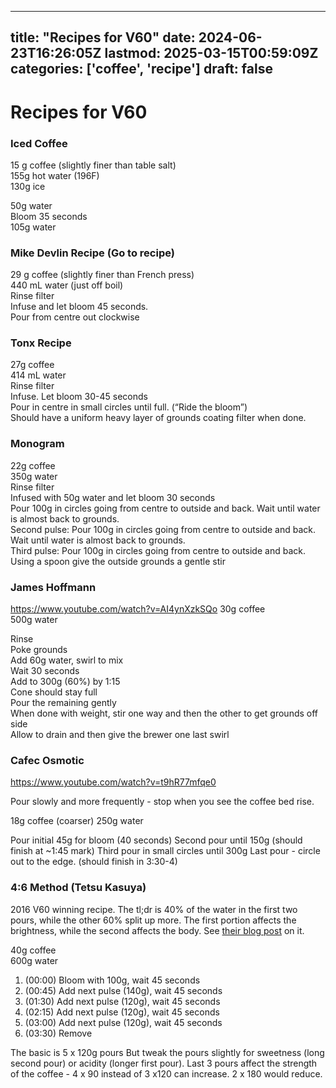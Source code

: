 
---
title: "Recipes for V60"
date: 2024-06-23T16:26:05Z
lastmod: 2025-03-15T00:59:09Z
categories: ['coffee', 'recipe']
draft: false
---


# Recipes for V60
### Iced Coffee
15 g coffee (slightly finer than table salt)  
155g hot water (196F)  
130g ice  

50g water  
Bloom 35 seconds  
105g water

### Mike Devlin Recipe (Go to recipe)
29 g coffee (slightly finer than French press)  
440 mL water (just off boil)  
Rinse filter  
Infuse and let bloom 45 seconds.  
Pour from centre out clockwise

### Tonx Recipe
27g coffee  
414 mL water  
Rinse filter  
Infuse. Let bloom 30-45 seconds  
Pour in centre in small circles until full. (“Ride the bloom”)  
Should have a uniform heavy layer of grounds coating filter when done.

### Monogram
22g coffee  
350g water  
Rinse filter  
Infused with 50g water and let bloom 30 seconds  
Pour 100g in circles going from centre to outside and back. Wait until water is almost back to grounds.  
Second pulse: Pour 100g in circles going from centre to outside and back. Wait until water is almost back to grounds.  
Third pulse: Pour 100g in circles going from centre to outside and back. Using a spoon give the outside grounds a gentle stir

### James Hoffmann
https://www.youtube.com/watch?v=AI4ynXzkSQo
30g coffee  
500g water

Rinse  
Poke grounds  
Add 60g water, swirl to mix  
Wait 30 seconds  
Add to 300g (60%) by 1:15  
Cone should stay full  
Pour the remaining gently  
When done with weight, stir one way and then the other to get grounds off side  
Allow to drain and then give the brewer one last swirl

### Cafec Osmotic
https://www.youtube.com/watch?v=t9hR77mfqe0

Pour slowly and more frequently - stop when you see the coffee bed rise.

18g coffee (coarser)
250g water

Pour initial 45g for bloom (40 seconds)
Second pour until 150g (should finish at ~1:45 mark)
Third pour in small circles until 300g
Last pour - circle out to the edge. (should finish in 3:30-4)

### 4:6 Method (Tetsu Kasuya)
2016 V60 winning recipe. The tl;dr is 40% of the water in the first two pours, while the other 60% split up more. The first portion affects the brightness, while the second affects the body. See [their blog post](https://en.philocoffea.com/blogs/blog/coffee-brewing-method) on it.

40g coffee  
600g water

1. (00:00) Bloom with 100g, wait 45 seconds
2. (00:45) Add next pulse (140g), wait 45 seconds
3. (01:30) Add next pulse (120g), wait 45 seconds
4. (02:15) Add next pulse (120g), wait 45 seconds
5. (03:00) Add next pulse (120g), wait 45 seconds
6. (03:30) Remove

The basic is 5 x 120g pours
But tweak the pours slightly for sweetness (long second pour) or acidity (longer first pour).
Last 3 pours affect the strength of the coffee - 4 x 90 instead of 3 x120 can increase. 2 x 180 would reduce.

<!-- #coffee #recipe #public -->

<!-- {BearID:46A1A56A-8607-4243-BC8F-63FF29AE81E1} -->
